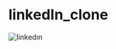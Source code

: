 # linkedIn_clone

![linkedın](https://user-images.githubusercontent.com/110597975/209100730-044b56f8-9bd0-481e-bead-872ecf8dc479.png)


